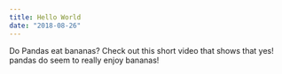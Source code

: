 ```yaml
---
title: Hello World
date: "2018-08-26"
---
```


Do Pandas eat bananas? Check out this short video that shows that yes! pandas do
seem to really enjoy bananas!